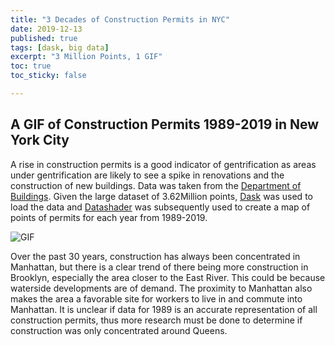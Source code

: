 ```yaml
---
title: "3 Decades of Construction Permits in NYC"
date: 2019-12-13 
published: true
tags: [dask, big data]
excerpt: "3 Million Points, 1 GIF"
toc: true
toc_sticky: false

---
```


## A GIF of Construction Permits 1989-2019 in New York City 

A rise in construction permits is a good indicator of gentrification as areas under gentrification are likely to see a spike in renovations and the construction of new buildings. Data was taken from the [Department of Buildings](https://data.cityofnewyork.us/Housing-Development/DOB-Permit-Issuance/ipu4-2q9a). Given the large dataset of 3.62Million points, [Dask](https://dask.org/) was used to load the data and [Datashader](https://datashader.org/) was subsequently used to create a map of points of permits for each year from 1989-2019. 

![GIF]({{site.url}}{{site.baseurl}}/assets/images/permits_89_19.gif)

Over the past 30 years, construction has always been concentrated in Manhattan, but there is a clear trend of there being more construction in Brooklyn, especially the area closer to the East River. This could be because waterside developments are of demand. The proximity to Manhattan also makes the area a favorable site for workers to live in and commute into Manhattan. It is unclear if data for 1989 is an accurate representation of all construction permits, thus more research must be done to determine if construction was only concentrated around Queens. 
